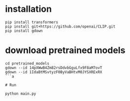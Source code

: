 # installation
```
pip install transformers
pip install git+https://github.com/openai/CLIP.git
pip install gdown
```

# download pretrained models
```
cd pretrained_models
gdown --id 14pXWwB4Zm82rsDdvbGguLfx9F8aM7ovT
gdown --id 1IdaBtMSvtyzF0ByVaBHtvM0JYSXRExRX
```a

# Run

python main.py